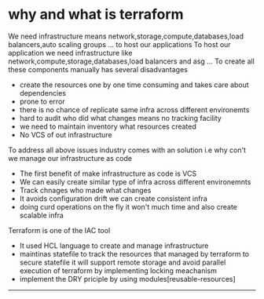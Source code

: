 # why and what is terraform
We need infrastructure means network,storage,compute,databases,load balancers,auto scaling groups ... to host our applications
To host our application we need infrastructure like network,compute,storage,databases,load balancers and asg ...
To create all these components manually has several disadvantages
- create the resources one by one time consuming and takes care about dependencies
- prone to error
- there is no chance of replicate same infra across different environemts
- hard to audit who did what changes means no tracking facility
- we need to maintain inventory what resources created
- No VCS of out infrastructure

To address all above issues industry comes with an solution i.e why con't we manage our infrastructure as code

- The first benefit of make infrastructure as code is VCS
- We can easily create similar type of infra across different environemnts
- Track chnages who made what changes
- It avoids configuration drift we can create consistent infra
- doing curd operations on the fly it won't much time and also create scalable infra

Terraform is one of the IAC tool
- It used HCL language to create and manage infrastructure
- maintinas statefile to track the resources that managed by terraform to secure statefile it will support remote storage and avoid parallel execution of terraform by implementing locking meachanism
- implement the DRY priciple by using modules[reusable-resources]
---